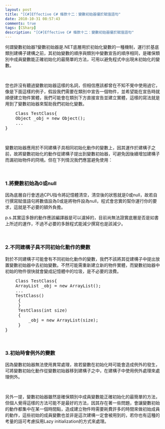 ```yaml
---
layout: post
title: "[C#]Effective C# 條款十二：變數初始器優於賦值語句"
date: 2010-10-31 08:57:43
comments: true
tags: [CSharp]
description: "[C#]Effective C# 條款十二：變數初始器優於賦值語句"
---
```

<p>
	何謂變數初始器?變數初始器是.NET底層用於初始化變數的一種機制，運行於基底類別建構子建構之前，其初始變數的順序與類別中變數宣告的順序相同，是確保類別中成員變數能正確初始化的最簡單的方法，可用以避免程式中出現未初始化的變數。</p>
<p>
	 </p>
<p>
	您也許沒有聽過變數初始器這樣的名詞，但相信應該都曾在不知不覺中使用過它，像是下面這樣的例子，假設我們需要在類別中宣告一個物件，並希望能在宣告時就順便建立物件實體，我們可能會在類別下方直接宣告並建立實體，這樣的寫法就是用到了變數初始器來幫助我們初始化變數。</p>
<div class="wlWriterSmartContent" id="scid:812469c5-0cb0-4c63-8c15-c81123a09de7:1930d84b-b40e-4f06-87a4-38229ceb176c" style="padding-bottom: 0px; margin: 0px; padding-left: 0px; padding-right: 0px; display: inline; float: none; padding-top: 0px">
	<pre class="c#" name="code">
	Class TestClass{
    Object _obj = new Object();
    ...
}</pre>
</div>
<p>
	 </p>
<p>
	變數初始器應用於不同建構子具相同初始化動作的變數上，因其運作於建構子之前，故將變數初始化的動作從建構子提出到變數初始器，可避免因後續增加建構子而漏初始物件的冏境。但在下列情況我們應當避免使用：</p>
<p>
	 </p>
<h3>
	1.將變數初始為0或null</h3>
<p>
	因為底層自行會透過CPU指令將記憶體清空，清空後的狀態就是0或null，故若自行撰寫賦值語句將數值設為0或是將物件設為null，程式會忠實的幫你運行你的要求，這就是不必要的額外負擔。</p>
<p>
	p.s.其實這多餘的動作應該編譯器是可以濾掉的，目前尚無法證實底層是否是如書上所述的運作，不過不必要的多餘程式能減少撰寫也是該減少。</p>
<p>
	 </p>
<h3>
	2.不同建構子具不同初始化動作的變數</h3>
<p>
	對於不同建構子可能會有不同初始化動作的變數，我們不該將其從建構子中提出放置變數初始器中去初始變數。不然可能需重新建立新的物件實體，而變數初始器中初始的物件很快就會變成記憶體中的垃圾，是不必要的浪費。</p>
<div class="wlWriterSmartContent" id="scid:812469c5-0cb0-4c63-8c15-c81123a09de7:3ae28fe9-537c-46f3-9272-1c2f715e1e4e" style="padding-bottom: 0px; margin: 0px; padding-left: 0px; padding-right: 0px; display: inline; float: none; padding-top: 0px">
	<pre class="c" name="code">
	Class TestClass{
    ArrayList _obj = new ArrayList();
    ...
    TestClass()
     {
     }
     TestClass(int size)
     {
         _obj = new ArrayList(size);
     }
}</pre>
</div>
<p>
	 </p>
<h3>
	3.初始時會例外的變數</h3>
<p>
	因為變數初始器無法使用異常處理，故若變數在初始化時可能會造成例外的發生，可將變數初始化動作從變數初始器移到建構子之中，在建構子中使用例外處理來處理例外。</p>
<p>
	 </p>
<p>
	另外一提，變數初始器雖然是確保類別中成員變數能正確初始化的最簡單的方法，但個人覺得這樣的方法可能不是最好的方法，因其存在著一些問題，會讓變數初始的動作都集中在某一個時間點，造成建立物件時需要耗費許多的時間來做初始成員的動作，這些初始的成員變數也並非是這次建構一定會被用到的，若你也有這種的考量的話可考慮採用Lazy initialization的方式來處理。</p>

